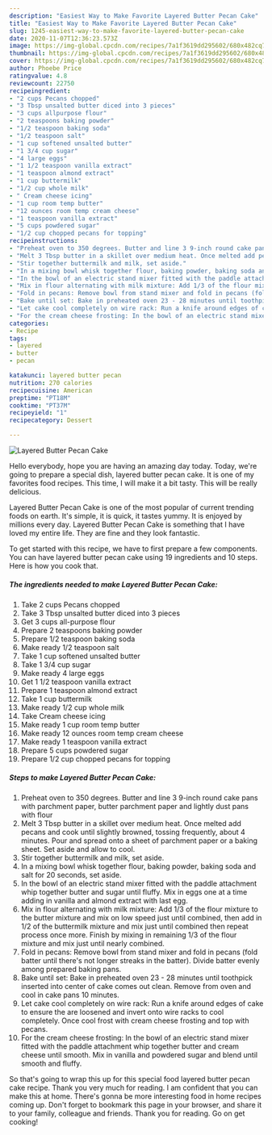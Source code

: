 ```yaml
---
description: "Easiest Way to Make Favorite Layered Butter Pecan Cake"
title: "Easiest Way to Make Favorite Layered Butter Pecan Cake"
slug: 1245-easiest-way-to-make-favorite-layered-butter-pecan-cake
date: 2020-11-07T12:36:23.573Z
image: https://img-global.cpcdn.com/recipes/7a1f3619dd295602/680x482cq70/layered-butter-pecan-cake-recipe-main-photo.jpg
thumbnail: https://img-global.cpcdn.com/recipes/7a1f3619dd295602/680x482cq70/layered-butter-pecan-cake-recipe-main-photo.jpg
cover: https://img-global.cpcdn.com/recipes/7a1f3619dd295602/680x482cq70/layered-butter-pecan-cake-recipe-main-photo.jpg
author: Phoebe Price
ratingvalue: 4.8
reviewcount: 22750
recipeingredient:
- "2 cups Pecans chopped"
- "3 Tbsp unsalted butter diced into 3 pieces"
- "3 cups allpurpose flour"
- "2 teaspoons baking powder"
- "1/2 teaspoon baking soda"
- "1/2 teaspoon salt"
- "1 cup softened unsalted butter"
- "1 3/4 cup sugar"
- "4 large eggs"
- "1 1/2 teaspoon vanilla extract"
- "1 teaspoon almond extract"
- "1 cup buttermilk"
- "1/2 cup whole milk"
- " Cream cheese icing"
- "1 cup room temp butter"
- "12 ounces room temp cream cheese"
- "1 teaspoon vanilla extract"
- "5 cups powdered sugar"
- "1/2 cup chopped pecans for topping"
recipeinstructions:
- "Preheat oven to 350 degrees. Butter and line 3 9-inch round cake pans with parchment paper, butter parchment paper and lightly dust pans with flour"
- "Melt 3 Tbsp butter in a skillet over medium heat. Once melted add pecans and cook until slightly browned, tossing frequently, about 4 minutes. Pour and spread onto a sheet of parchment paper or a baking sheet. Set aside and allow to cool."
- "Stir together buttermilk and milk, set aside."
- "In a mixing bowl whisk together flour, baking powder, baking soda and salt for 20 seconds, set aside."
- "In the bowl of an electric stand mixer fitted with the paddle attachment whip together butter and sugar until fluffy. Mix in eggs one at a time adding in vanilla and almond extract with last egg."
- "Mix in flour alternating with milk mixture: Add 1/3 of the flour mixture to the butter mixture and mix on low speed just until combined, then add in 1/2 of the buttermilk mixture and mix just until combined then repeat process once more. Finish by mixing in remaining 1/3 of the flour mixture and mix just until nearly combined."
- "Fold in pecans: Remove bowl from stand mixer and fold in pecans (fold batter until there&#39;s not longer streaks in the batter). Divide batter evenly among prepared baking pans."
- "Bake until set: Bake in preheated oven 23 - 28 minutes until toothpick inserted into center of cake comes out clean. Remove from oven and cool in cake pans 10 minutes."
- "Let cake cool completely on wire rack: Run a knife around edges of cake to ensure the are loosened and invert onto wire racks to cool completely. Once cool frost with cream cheese frosting and top with pecans."
- "For the cream cheese frosting: In the bowl of an electric stand mixer fitted with the paddle attachment whip together butter and cream cheese until smooth. Mix in vanilla and powdered sugar and blend until smooth and fluffy."
categories:
- Recipe
tags:
- layered
- butter
- pecan

katakunci: layered butter pecan 
nutrition: 270 calories
recipecuisine: American
preptime: "PT18M"
cooktime: "PT37M"
recipeyield: "1"
recipecategory: Dessert

---
```



![Layered Butter Pecan Cake](https://img-global.cpcdn.com/recipes/7a1f3619dd295602/680x482cq70/layered-butter-pecan-cake-recipe-main-photo.jpg)

Hello everybody, hope you are having an amazing day today. Today, we're going to prepare a special dish, layered butter pecan cake. It is one of my favorites food recipes. This time, I will make it a bit tasty. This will be really delicious.



Layered Butter Pecan Cake is one of the most popular of current trending foods on earth. It's simple, it is quick, it tastes yummy. It is enjoyed by millions every day. Layered Butter Pecan Cake is something that I have loved my entire life. They are fine and they look fantastic.


To get started with this recipe, we have to first prepare a few components. You can have layered butter pecan cake using 19 ingredients and 10 steps. Here is how you cook that.

<!--inarticleads1-->

##### The ingredients needed to make Layered Butter Pecan Cake:

1. Take 2 cups Pecans chopped
1. Take 3 Tbsp unsalted butter diced into 3 pieces
1. Get 3 cups all-purpose flour
1. Prepare 2 teaspoons baking powder
1. Prepare 1/2 teaspoon baking soda
1. Make ready 1/2 teaspoon salt
1. Take 1 cup softened unsalted butter
1. Take 1 3/4 cup sugar
1. Make ready 4 large eggs
1. Get 1 1/2 teaspoon vanilla extract
1. Prepare 1 teaspoon almond extract
1. Take 1 cup buttermilk
1. Make ready 1/2 cup whole milk
1. Take  Cream cheese icing
1. Make ready 1 cup room temp butter
1. Make ready 12 ounces room temp cream cheese
1. Make ready 1 teaspoon vanilla extract
1. Prepare 5 cups powdered sugar
1. Prepare 1/2 cup chopped pecans for topping




<!--inarticleads2-->

##### Steps to make Layered Butter Pecan Cake:

1. Preheat oven to 350 degrees. Butter and line 3 9-inch round cake pans with parchment paper, butter parchment paper and lightly dust pans with flour
1. Melt 3 Tbsp butter in a skillet over medium heat. Once melted add pecans and cook until slightly browned, tossing frequently, about 4 minutes. Pour and spread onto a sheet of parchment paper or a baking sheet. Set aside and allow to cool.
1. Stir together buttermilk and milk, set aside.
1. In a mixing bowl whisk together flour, baking powder, baking soda and salt for 20 seconds, set aside.
1. In the bowl of an electric stand mixer fitted with the paddle attachment whip together butter and sugar until fluffy. Mix in eggs one at a time adding in vanilla and almond extract with last egg.
1. Mix in flour alternating with milk mixture: Add 1/3 of the flour mixture to the butter mixture and mix on low speed just until combined, then add in 1/2 of the buttermilk mixture and mix just until combined then repeat process once more. Finish by mixing in remaining 1/3 of the flour mixture and mix just until nearly combined.
1. Fold in pecans: Remove bowl from stand mixer and fold in pecans (fold batter until there&#39;s not longer streaks in the batter). Divide batter evenly among prepared baking pans.
1. Bake until set: Bake in preheated oven 23 - 28 minutes until toothpick inserted into center of cake comes out clean. Remove from oven and cool in cake pans 10 minutes.
1. Let cake cool completely on wire rack: Run a knife around edges of cake to ensure the are loosened and invert onto wire racks to cool completely. Once cool frost with cream cheese frosting and top with pecans.
1. For the cream cheese frosting: In the bowl of an electric stand mixer fitted with the paddle attachment whip together butter and cream cheese until smooth. Mix in vanilla and powdered sugar and blend until smooth and fluffy.




So that's going to wrap this up for this special food layered butter pecan cake recipe. Thank you very much for reading. I am confident that you can make this at home. There's gonna be more interesting food in home recipes coming up. Don't forget to bookmark this page in your browser, and share it to your family, colleague and friends. Thank you for reading. Go on get cooking!
